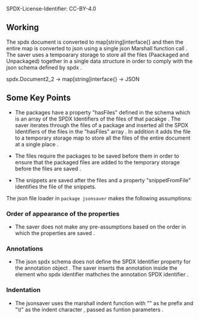 SPDX-License-Identifier: CC-BY-4.0

## Working

The spdx document is converted to map[string]interface{} and then the entire map is converted to json using a single json Marshall function call . The saver uses a tempoarary storage to store all the files (Paackaged and Unpackaged) together in a single data structure in order to comply with the json schema defined by spdx .

spdx.Document2_2  →  map[string]interface{}  → JSON

## Some Key Points

- The packages have a property "hasFiles" defined in the schema which is an array of the SPDX Identifiers of the files of that pacakge . The saver iterates through the files of a package and inserted all the SPDX Identifiers of the files in the "hasFiles" array . In addition it adds the file to a temporary storage map to store all the files of the entire document at a single place .

- The files require the packages to be saved before them in order to ensure that the packaged files are added to the temporary storage before the files are saved .

- The snippets are saved after the files and a property "snippetFromFile" identifies the file of the snippets.

The json file loader in `package jsonsaver` makes the following assumptions:


### Order of appearance of the properties
* The saver does not make any pre-assumptions based on the order in which the properties are saved . 


### Annotations
* The json spdx schema does not define the SPDX Identifier property for the annotation object . The saver inserts the annotation inside the element who spdx identifier mathches the annotation SPDX identifier .

### Indentation
* The jsonsaver uses the marshall indent function with "" as he prefix and "\t" as the indent character  , passed as funtion parameters .